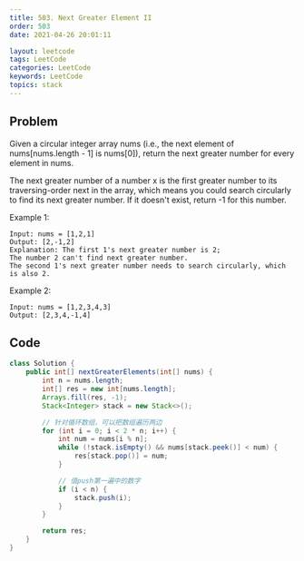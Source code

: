 ```yaml
---
title: 503. Next Greater Element II
order: 503
date: 2021-04-26 20:01:11

layout: leetcode
tags: LeetCode
categories: LeetCode
keywords: LeetCode
topics: stack
---
```


## Problem

Given a circular integer array nums (i.e., the next element of nums[nums.length - 1] is nums[0]), return the next greater number for every element in nums.

The next greater number of a number x is the first greater number to its traversing-order next in the array, which means you could search circularly to find its next greater number. If it doesn't exist, return -1 for this number.



Example 1:
```
Input: nums = [1,2,1]
Output: [2,-1,2]
Explanation: The first 1's next greater number is 2;
The number 2 can't find next greater number.
The second 1's next greater number needs to search circularly, which is also 2.
```
Example 2:
```
Input: nums = [1,2,3,4,3]
Output: [2,3,4,-1,4]
```
## Code

```java
class Solution {
    public int[] nextGreaterElements(int[] nums) {
        int n = nums.length;
        int[] res = new int[nums.length];
        Arrays.fill(res, -1);
        Stack<Integer> stack = new Stack<>();

        // 针对循环数组，可以把数组遍历两边
        for (int i = 0; i < 2 * n; i++) {
            int num = nums[i % n];
            while (!stack.isEmpty() && nums[stack.peek()] < num) {
                res[stack.pop()] = num;
            }

            // 值push第一遍中的数字
            if (i < n) {
                stack.push(i);
            }
        }

        return res;
    }
}
```
